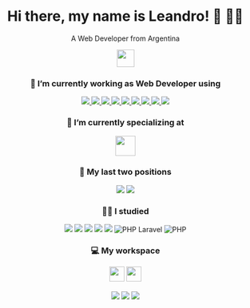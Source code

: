 <div align="center">
  <h1>Hi there, my name is Leandro! 👋 👨‍💻</h1>
  <p>A Web Developer from Argentina</p>
  <a target="_blank" href="https://www.linkedin.com/in/leandrodrey/">
    <img height="35px" src="https://img.shields.io/badge/linkedin-%230077B5.svg?&style=for-the-badge&logo=linkedin&logoColor=white" />
  </a>


  <h3>🔭 I’m currently working as Web Developer using</h3>
    <a target="_blank" href="https://html.spec.whatwg.org/multipage/">
      <img src="https://img.shields.io/badge/HTML5-E34F26?style=for-the-badge&logo=html5&logoColor=white" />
    </a>
    <a target="_blank" href="https://www.w3.org/Style/CSS/">
      <img src="https://img.shields.io/badge/CSS3-1572B6?style=for-the-badge&logo=css3&logoColor=white" />
    </a>
    <a target="_blank" href="https://www.w3.org/Style/CSS/">
      <img src="https://img.shields.io/badge/Flexbox-green?style=for-the-badge&logo=css3&logoColor=white" />
    </a>
    <a target="_blank" href="https://getbem.com/">
      <img src="https://img.shields.io/badge/BEM-E34F26?style=for-the-badge&logoColor=white" />
    </a>
    <a target="_blank" href="https://es.wikipedia.org/wiki/Dise%C3%B1o_web_adaptable">
      <img src="https://img.shields.io/badge/Responsive Design-blue?style=for-the-badge&logo=css3&logoColor=white" />
    </a>
    <a target="_blank" href="https://www.w3.org/standards/webdesign/accessibility">
      <img src="https://img.shields.io/badge/Accessibility-yellowgreen?style=for-the-badge&logo=html5&logoColor=white" />
    </a>
    <a target="_blank" href="https://twig.symfony.com/">
      <img src="https://img.shields.io/badge/TWIG-green?style=for-the-badge&logoColor=white" />
    </a>
    <a target="_blank" href="https://en.wikipedia.org/wiki/JavaScript">
      <img src="https://img.shields.io/badge/JavaScript-323330?style=for-the-badge&logo=javascript&logoColor=F7DF1E" />
    </a>
    <a target="_blank" href="https://git-scm.com/">
      <img src="https://img.shields.io/badge/GIT-E44C30?style=for-the-badge&logo=git&logoColor=white" />
    </a>


  <h3>🌱 I’m currently specializing at</h3>
  <a target="_blank" href="https://es.react.dev/">
    <img height="40px" src="https://img.shields.io/badge/React JS-20232A?style=for-the-badge&logo=react&logoColor=61DAFB" />
  </a>

  <h3>💬 My last two positions</h3>
  <img src="https://img.shields.io/badge/PHP-Developer-777BB4?style=for-the-badge&logo=php&logoColor=white" />
  <img src="https://img.shields.io/badge/TL-Technical Leader-792DE4?style=for-the-badge&logoColor=white" />

  <h3>👩‍💻 I studied</h3>
  <img src="https://img.shields.io/badge/React JS-20232A?style=for-the-badge&logo=react&logoColor=61DAFB" />
  <img src="https://img.shields.io/badge/JAVA Web Programming-F7931E?style=for-the-badge&logo=spring&&logoColor=white" />
  <img src="https://img.shields.io/badge/Java Web Api-654FF0?style=for-the-badge&logo=spring&&logoColor=white" />
  <img src="https://img.shields.io/badge/Java Spring-6DB33F?style=for-the-badge&logo=spring&logoColor=white" />
  <img src="https://img.shields.io/badge/Python Django-092E20?style=for-the-badge&logo=django&logoColor=green" />
  <img alt="PHP Laravel" src="https://img.shields.io/badge/PHP Laravel-FF2D20?style=for-the-badge&logo=laravel&logoColor=white" />
  <img alt="PHP" src="https://img.shields.io/badge/PHP-777BB4?style=for-the-badge&logo=php&logoColor=white" />
 
  <h3>💻 My workspace </h3>
  <div>
    <img height="30px" src="https://img.shields.io/badge/Ubuntu-E95420?style=for-the-badge&logo=ubuntu&logoColor=white"/>
    <img height="30px" src="https://img.shields.io/badge/IntelliJ_IDEA-000000.svg?style=for-the-badge&logo=intellij-idea&logoColor=white"/>
  </div>
  <div>&nbsp;</div>
  <div>
    <img src="https://img.shields.io/badge/Micro-Ryzen_9_5900X-E2231A?style=for-the-badge&logo=amd&logoColor=white"/>
    <img src="https://img.shields.io/badge/Video-RX_6900XT-E2231A?style=for-the-badge&logo=amd&logoColor=white"/>
    <img src="https://img.shields.io/badge/RAM-32GB-%230071C5.svg?&style=for-the-badge&logoColor=white" />
  </div>
</div>
